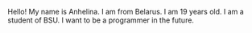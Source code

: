 Hello! 
My name is Anhelina.
I am from Belarus.
I am 19 years old.
I am a student of BSU.
I want to be a programmer in the future.